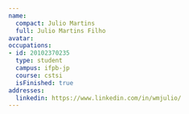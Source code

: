 ```yaml
---
name:
  compact: Julio Martins
  full: Julio Martins Filho
avatar:
occupations:
- id: 20102370235
  type: student
  campus: ifpb-jp
  course: cstsi
  isFinished: true
addresses:
  linkedin: https://www.linkedin.com/in/wmjulio/
---
```

